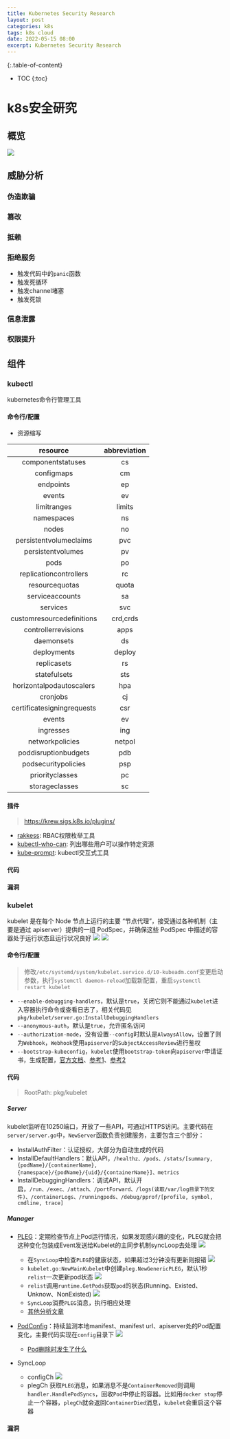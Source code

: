 ```yaml
---
title: Kubernetes Security Research
layout: post
categories: k8s
tags: k8s cloud
date: 2022-05-15 08:00
excerpt: Kubernetes Security Research
---
```


{:.table-of-content}
* TOC
{:toc}

# k8s安全研究

## 概览
![](/assets/img/k8s_sec1.jpg)

## 威胁分析

### 伪造欺骗

### 篡改

### 抵赖

### 拒绝服务

- 触发代码中的`panic`函数
- 触发死循环
- 触发channel堵塞
- 触发死锁

### 信息泄露

### 权限提升

## 组件

### kubectl
kubernetes命令行管理工具

#### 命令行/配置
- 资源缩写

| resource                  |  abbreviation |
| :----------:              |   :-------:   |
|componentstatuses          |  cs           |
|configmaps                 |  cm           |
|endpoints                  |  ep           |
|events                     |  ev           |
|limitranges                |  limits       |
|namespaces                 |  ns           |
|nodes                      |  no           |
|persistentvolumeclaims     |  pvc          |
|persistentvolumes          |  pv           |
|pods                       |  po           |
|replicationcontrollers     |  rc           |
|resourcequotas             |  quota        |
|serviceaccounts            |  sa           |
|services                   |  svc          |
|customresourcedefinitions  |  crd,crds     |
|controllerrevisions        |  apps         |
|daemonsets                 |  ds           |
|deployments                |  deploy       |
|replicasets                |  rs           |
|statefulsets               |  sts          |
|horizontalpodautoscalers   |  hpa          |
|cronjobs                   |  cj           |
|certificatesigningrequests |  csr          |
|events                     |  ev           |
|ingresses                  |  ing          |
|networkpolicies            |  netpol       |
|poddisruptionbudgets       |  pdb          |
|podsecuritypolicies        |  psp          |
|priorityclasses            |  pc           |
|storageclasses             |  sc           |

#### 插件
> https://krew.sigs.k8s.io/plugins/

- [rakkess](https://github.com/corneliusweig/rakkess): RBAC权限枚举工具
- [kubectl-who-can](https://github.com/aquasecurity/kubectl-who-can): 列出哪些用户可以操作特定资源
- [kube-prompt](https://github.com/c-bata/kube-prompt): kubectl交互式工具

#### 代码

#### 漏洞

### kubelet
kubelet 是在每个 Node 节点上运行的主要 “节点代理”，接受通过各种机制（主要是通过 apiserver）提供的一组 PodSpec，并确保这些 PodSpec 中描述的容器处于运行状态且运行状况良好
![](/assets/img/k8s_sec6.jpg)
![](/assets/img/k8s_sec7.png)

#### 命令行/配置
> 修改`/etc/systemd/system/kubelet.service.d/10-kubeadm.conf`变更启动参数，执行`systemctl daemon-reload`加载新配置，重启`systemctl restart kubelet`

- `--enable-debugging-handlers`，默认是`true`，关闭它则不能通过`kubelet`进入容器执行命令或查看日志了，相关代码见`pkg/kubelet/server.go:InstallDebuggingHandlers`
- `--anonymous-auth`，默认是`true`，允许匿名访问
- `--authorization-mode`，没有设置`--config`时默认是`AlwaysAllow`，设置了则为`Webhook`，`Webhook`使用`apiserver`的`SubjectAccessReview`进行鉴权
- `--bootstrap-kubeconfig`，`kubelet`使用`bootstrap-token`向`apiserver`申请证书，生成配置，[官方文档](https://kubernetes.io/zh/docs/reference/command-line-tools-reference/kubelet-tls-bootstrapping/)、[参考1](https://suraj.io/post/add-new-k8s-node-bootstrap-token/)、[参考2](https://suraj.io/post/2021/02/k8s-bootstrap-token/)

#### 代码
> RootPath: pkg/kubelet

##### Server
kubelet监听在10250端口，开放了一些API，可通过HTTPS访问。主要代码在`server/server.go`中，`NewServer`函数负责创建服务，主要包含三个部分：
- InstallAuthFilter：认证授权，大部分为自动生成的代码
- InstallDefaultHandlers：默认API，`/healthz、/pods、/stats/[summary, {podName}/{containerName}, {namespace}/{podName}/{uid}/{containerName}]、metrics`
- InstallDebuggingHandlers：调试API，默认开启，`/run、/exec、/attach、/portForward、/logs(读取/var/log目录下的文件)、/containerLogs、/runningpods、/debug/pprof/[profile, symbol, cmdline, trace]`

##### Manager

- [PLEG](https://developers.redhat.com/blog/2019/11/13/pod-lifecycle-event-generator-understanding-the-pleg-is-not-healthy-issue-in-kubernetes)：定期检查节点上Pod运行情况，如果发现感兴趣的变化，PLEG就会把这种变化包装成Event发送给Kubelet的主同步机制syncLoop去处理
![](/assets/img/k8s_sec2.png)
	- 在`SyncLoop`中检查`PLEG`的健康状态，如果超过3分钟没有更新则报错
	![](/assets/img/k8s_sec3.png)
	- `kubelet.go:NewMainKubelet`中创建`pleg.NewGenericPLEG`，默认1秒`relist`一次更新pod状态
	![](/assets/img/k8s_sec4.png)
	- `relist`调用`runtime.GetPods`获取`pod`的状态(Running、Existed、Unknow、NonExisted)
	![](/assets/img/k8s_sec5.png)
	- `SyncLoop`消费`PLEG`消息，执行相应处理
	- [其他分析文章](https://wenfeng-gao.github.io/post/k8s-pleg-source-code-analysis/)

- [PodConfig](https://developpaper.com/kubelet-source-code-analysis-monitoring-pod-changes/)：持续监测本地manifest、manifest url、apiserver处的Pod配置变化，主要代码实现在`config`目录下
![](/assets/img/k8s_sec6.png)
	- [Pod删除时发生了什么](https://wenfeng-gao.github.io/post/source-code-kubelet-what-happened-to-kubelet-when-pod-is-deleted/)
- SyncLoop
	- configCh
	![](/assets/img/k8s_sec8.png)
	- plegCh
	获取`PLEG`消息，如果消息不是`ContainerRemoved`则调用`handler.HandlePodSyncs`，回收`Pod`中停止的容器。比如用`docker stop`停止一个容器，`plegCh`就会返回`ContainerDied`消息，`kubelet`会重启这个容器


#### 漏洞

